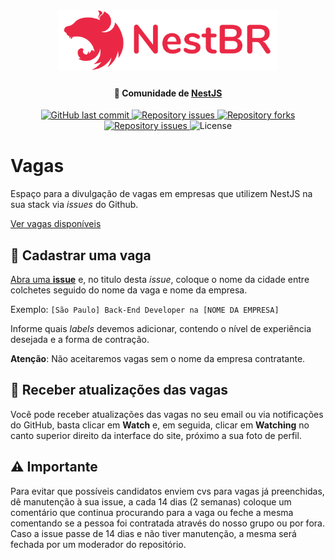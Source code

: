 <h1 align="center">
  <a href="https://github.com/NestBR" target="blank"><img src="./.github/NestBR.png" alt="Nest Logo" width="70%" /></a>
</h1>

<h4 align="center">
  👥 Comunidade de <a href="https://nest.com">NestJS</a>
</h4>

<p align="center">
  <a href="https://github.com/NestBR/vagas/commits/master">
    <img alt="GitHub last commit" src="https://img.shields.io/github/last-commit/NestBR/vagas.svg">
  </a>

  <a href="https://github.com/NestBR/vagas/issues">
    <img alt="Repository issues" src="https://img.shields.io/github/issues/NestBR/vagas.svg">
  </a>
  
  <a href="https://github.com/NestBR/vagas/network/members">
    <img alt="Repository forks" src="https://img.shields.io/github/forks/NestBR/vagas">
  </a>
  
  <a href="hhttps://github.com/NestBR/vagas/stargazers">
    <img alt="Repository issues" src="https://img.shields.io/github/stars/NestBR/vagas">
  </a>

  <img alt="License" src="https://img.shields.io/badge/license-MIT-brightgreen">
</p>

# Vagas

Espaço para a divulgação de vagas em empresas que utilizem NestJS na sua stack via _issues_ do Github.

[Ver vagas disponíveis](https://github.com/NestBR/vagas/issues)

## 📌 Cadastrar uma vaga

[Abra uma **issue**](https://github.com/backend-br/vagas/issues/new/choose) e, no titulo desta _issue_, coloque o nome da cidade entre colchetes seguido do nome da vaga e nome da empresa.

Exemplo: `[São Paulo] Back-End Developer na [NOME DA EMPRESA]`

Informe quais _labels_ devemos adicionar, contendo o nível de experiência desejada e a forma de contração.

**Atenção**: Não aceitaremos vagas sem o nome da empresa contratante.

## 🔔 Receber atualizações das vagas

Você pode receber atualizações das vagas no seu email ou via notificações do GitHub, basta clicar em **Watch** e, em seguida, clicar em **Watching** no canto superior direito da interface do site, próximo a sua foto de perfil.

## ⚠️ Importante
Para evitar que possíveis candidatos enviem cvs para vagas já preenchidas, dê manutenção à sua issue, a cada 14 dias (2 semanas) coloque um comentário que continua procurando para a vaga ou feche a mesma comentando se a pessoa foi contratada através do nosso grupo ou por fora. Caso a issue passe de 14 dias e não tiver manutenção, a mesma será fechada por um moderador do repositório.
